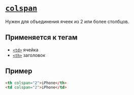 # [`colspan`](../index.md)

Нужен для объединения ячеек из 2 или более столбцов.

## Применяется к тегам

- [`<td>`](../Tags/td.md) ячейка
- [`<th>`](../Tags/th.md) заголовок

## Пример

```html
<th colspan="2">iPhone</th>
<td colspan="2">iPhone</td>
```
